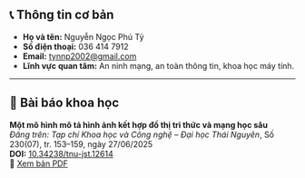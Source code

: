 ## 📞 Thông tin cơ bản

- **Họ và tên:** Nguyễn Ngọc Phú Tỷ
- **Số điện thoại:** 036 414 7912
- **Email:** tynnp2002@gmail.com  
- **Lĩnh vực quan tâm:** An ninh mạng, an toàn thông tin, khoa học máy tính. 

---

## 📄 Bài báo khoa học

**Một mô hình mô tả hình ảnh kết hợp đồ thị tri thức và mạng học sâu**  
*Đăng trên:* *Tạp chí Khoa học và Công nghệ – Đại học Thái Nguyên*, Số 230(07), tr. 153–159, ngày 27/06/2025  
**DOI:** [10.34238/tnu-jst.12614](https://doi.org/10.34238/tnu-jst.12614)  
📎 [Xem bản PDF](https://drive.google.com/file/d/15ucdiNy73PfE_N6HGwQKgWaO0Egk54Zh/view?usp=sharing)
